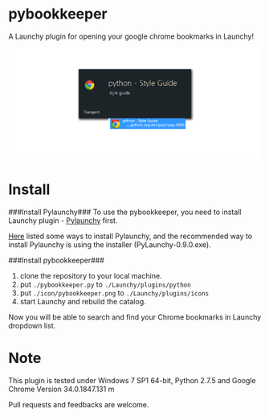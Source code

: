 pybookkeeper
============

A Launchy plugin for opening your google chrome bookmarks in Launchy!

![demo](demo.png)

Install
============
###Install Pylaunchy###
To use the pybookkeeper, you need to install Launchy plugin - [Pylaunchy](http://www.launchy.net/plugins.php) first. 

[Here](http://pylaunchy.sourceforge.net/docs/install.html) listed some ways to install Pylaunchy, and the recommended way to install Pylaunchy is using the installer (PyLaunchy-0.9.0.exe).

###Install pybookkeeper###
1. clone the repository to your local machine.
2. put ``` ./pybookkeeper.py ``` to ``` ./Launchy/plugins/python ```
3. put ``` ./icon/pybookkeeper.png ``` to ``` ./Launchy/plugins/icons ```
4. start Launchy and rebuild the catalog.

Now you will be able to search and find your Chrome bookmarks in Launchy dropdown list.

Note
============
This plugin is tested under Windows 7 SP1 64-bit, Python 2.7.5 and Google Chrome Version 34.0.1847.131 m

Pull requests and feedbacks are welcome.



